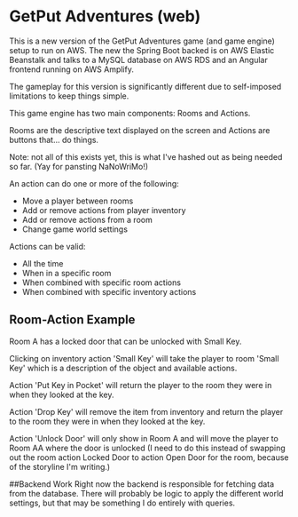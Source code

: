 # GetPut Adventures (web)
This is a new version of the GetPut Adventures game (and game engine) setup to run on AWS. The new the Spring Boot backed is on AWS Elastic Beanstalk and talks to a MySQL database on AWS RDS and an Angular frontend running on AWS Amplify.

The gameplay for this version is significantly different due to self-imposed limitations to keep things simple.

This game engine has two main components: Rooms and Actions.

Rooms are the descriptive text displayed on the screen and Actions are buttons that... do things.

Note: not all of this exists yet, this is what I've hashed out as being needed so far. (Yay for pansting NaNoWriMo!)

An action can do one or more of the following:
- Move a player between rooms
- Add or remove actions from player inventory
- Add or remove actions from a room
- Change game world settings

Actions can be valid:
- All the time
- When in a specific room
- When combined with specific room actions
- When combined with specific inventory actions

## Room-Action Example

Room A has a locked door that can be unlocked with Small Key.

Clicking on inventory action 'Small Key' will take the player to room 'Small Key' which is a description of the object and available actions.

Action 'Put Key in Pocket' will return the player to the room they were in when they looked at the key.

Action 'Drop Key' will remove the item from inventory and return the player to the room they were in when they looked at the key.

Action 'Unlock Door' will only show in Room A and will move the player to Room AA where the door is unlocked (I need to do this instead of swapping out the room action Locked Door to action Open Door for the room, because of the storyline I'm writing.)

##Backend Work
Right now the backend is responsible for fetching data from the database. There will probably be logic to apply the different world settings, but that may be something I do entirely with queries.
